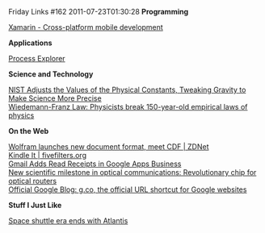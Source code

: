 Friday Links #162
2011-07-23T01:30:28
**Programming**

[Xamarin - Cross-platform mobile development](http://xamarin.com/)

**Applications**

[Process Explorer](http://technet.microsoft.com/en-us/sysinternals/bb896653)

**Science and Technology**

[NIST Adjusts the Values of the Physical Constants, Tweaking Gravity to Make Science More Precise](http://www.popsci.com/science/article/2011-07/nist-posts-its-latest-adjustments-fundamental-physical-constants)   
[Wiedemann-Franz Law: Physicists break 150-year-old empirical laws of physics](http://www.sciencedaily.com/releases/2011/07/110720103517.htm)

**On the Web**

[Wolfram launches new document format, meet CDF | ZDNet](http://www.zdnet.com/blog/btl/wolfram-launches-new-document-format-meet-cdf/52917)   
[Kindle It | fivefilters.org](http://fivefilters.org/kindle-it/)   
[Gmail Adds Read Receipts in Google Apps Business](http://www.labnol.org/internet/gmail-read-receipts/19821/)   
[New scientific milestone in optical communications: Revolutionary chip for optical routers](http://www.sciencedaily.com/releases/2011/07/110719072705.htm)   
[Official Google Blog: g.co, the official URL shortcut for Google websites](http://googleblog.blogspot.com/2011/07/gco-official-url-shortcut-for-google.html)

**Stuff I Just Like**

[Space shuttle era ends with Atlantis](http://www.boston.com/bigpicture/2011/07/space_shuttle_era_ends_with_at.html)
